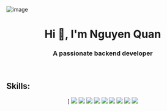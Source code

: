 ![image](https://github.com/kimochiee/kimochiee/assets/90102971/8f92b311-71df-4246-8d5f-862c61dd69a2)<h1 align="center">Hi 👋, I'm Nguyen Quan</h1>
<p align="center">
  <h3 align="center">A passionate backend developer</h3>
</p>

<br />

## Skills:
<p align="center">[
  <img src="https://img.icons8.com/color/48/000000/html-5.png"/>
  <img src="https://img.icons8.com/color/48/000000/css3.png"/>
  <img src="https://img.icons8.com/color/48/000000/javascript.png"/>
  <img src="https://img.icons8.com/color/48/000000/typescript.png"/>
  <img src="https://img.icons8.com/color/48/000000/nodejs"/>
  <img src="https://img.icons8.com/color/48/000000/mysql-logo.png"/>
  <img src="https://img.icons8.com/color/48/000000/mongodb.png"/>
  <img src="https://img.icons8.com/color/48/000000/git.png"/>
  <img src="https://img.icons8.com/color/48/000000/visual-studio-code-2019.png"/>
</p>
